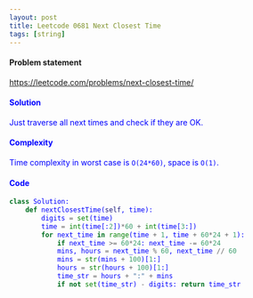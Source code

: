 ```yaml
---
layout: post
title: Leetcode 0681 Next Closest Time
tags: [string]
---
```


#### Problem statement

<a href="https://leetcode.com/problems/next-closest-time/"> <font color = blue>https://leetcode.com/problems/next-closest-time/

#### Solution
Just traverse all next times and check if they are OK.

#### Complexity
Time complexity in worst case is `O(24*60)`, space is `O(1)`.

#### Code
```python
class Solution:
    def nextClosestTime(self, time):
        digits = set(time)
        time = int(time[:2])*60 + int(time[3:])
        for next_time in range(time + 1, time + 60*24 + 1):
            if next_time >= 60*24: next_time -= 60*24
            mins, hours = next_time % 60, next_time // 60
            mins = str(mins + 100)[1:]
            hours = str(hours + 100)[1:]
            time_str = hours + ":" + mins
            if not set(time_str) - digits: return time_str
```

